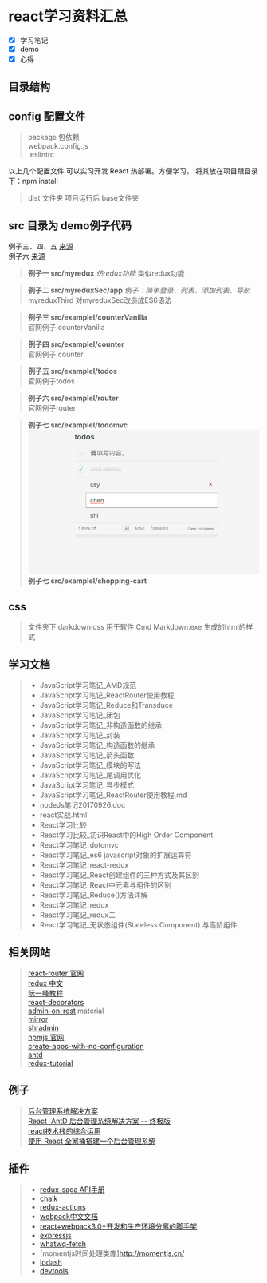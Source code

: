 # **react学习资料汇总**

- [x] 学习笔记
- [x] demo
- [x] 心得

## **目录结构**

## config 配置文件
> package 包依赖 </br>
> webpack.config.js </br>
> .eslintrc </br>

以上几个配置文件 可以实习开发 React 热部署。方便学习。
将其放在项目跟目录下：npm install

> dist 文件夹
> 项目运行后 base文件夹

## src 目录为 demo例子代码

例子三、四、五 [来源](https://github.com/reactjs/redux/tree/master/examples)  </br>
例子六 [来源](https://github.com/reactjs/react-router-tutorial/tree/master/lessons)

> **例子一 src/myredux** 
*仿redux功能*
类似redux功能


>  **例子二 src/myreduxSec/app** 
*例子：简单登录、列表、添加列表、导航*
myreduxThird 对myreduxSec改造成ES6语法


> **例子三  src/examplel/counterVanilla**  </br>
官网例子 counterVanilla


> **例子四 src/examplel/counter**  </br>
官网例子 counter


> **例子五 src/examplel/todos**  </br>
官网例子todos


> **例子六 src/examplel/router**  </br>
官网例子router

> **例子七 src/examplel/todomvc** </br>
![image](https://github.com/csy512889371/reactLearn/blob/master/img/todomvc.png)
> **例子七 src/examplel/shopping-cart** </br>

## css 
> 文件夹下 darkdown.css 用于软件 Cmd Markdown.exe 生成的html的样式

## 学习文档

>* JavaScript学习笔记_AMD规范
>* JavaScript学习笔记_ReactRouter使用教程
>* JavaScript学习笔记_Reduce和Transduce
>* JavaScript学习笔记_闭包
>* JavaScript学习笔记_非构造函数的继承
>* JavaScript学习笔记_封装
>* JavaScript学习笔记_构造函数的继承
>* JavaScript学习笔记_箭头函数
>* JavaScript学习笔记_模块的写法
>* JavaScript学习笔记_尾调用优化
>* JavaScript学习笔记_异步模式
>* JavaScript学习笔记_ReactRouter使用教程.md
>* nodeJs笔记20170926.doc
>* react实战.html
>* React学习比较
>* React学习比较_初识React中的High Order Component
>* React学习笔记_dotomvc
>* React学习笔记_es6 javascript对象的扩展运算符
>* React学习笔记_react-redux
>* React学习笔记_React创建组件的三种方式及其区别
>* React学习笔记_React中元素与组件的区别
>* React学习笔记_Reduce()方法详解
>* React学习笔记_redux
>* React学习笔记_redux二
>* React学习笔记_无状态组件(Stateless Component) 与高阶组件

## 相关网站
>   [react-router 官网](https://github.com/ReactTraining/react-router) </br>
> [redux 中文](http://www.redux.org.cn/)  </br>
> [阮一峰教程](http://www.ruanyifeng.com/blog/javascript/)  </br>
> [react-decorators](https://github.com/kriasoft/react-decorators) </br>
> [admin-on-rest](https://marmelab.com/admin-on-rest/Tutorial.html#installation) material</br>
> [mirror](https://github.com/mirrorjs/mirror/blob/master/README_zh.md)</br>
> [shradmin](https://github.com/shrimpliu/shradmin)</br>
> [npmjs 官网](https://www.npmjs.com/package/package)</br>
> [create-apps-with-no-configuration](https://reactjs.org/blog/2016/07/22/create-apps-with-no-configuration.html)</br>
> [antd](https://ant.design/docs/react/introduce-cn)</br>
> [redux-tutorial](https://github.com/react-guide/redux-tutorial-cn#redux-tutorial)


## 例子
> [后台管理系统解决方案](https://github.com/yezihaohao/react-admin)</br>
> [React+AntD 后台管理系统解决方案 -- 终极版](https://segmentfault.com/a/1190000009379222)</br>
> [react技术栈的综合运用](https://github.com/MuYunyun/reactSPA)</br>
> [使用 React 全家桶搭建一个后台管理系统](http://muyunyun.cn/posts/9bfbdbf4/)</br>

## 插件

>* [redux-saga API手册](http://leonshi.com/redux-saga-in-chinese/docs/api/index.html)
>* [chalk](https://www.npmjs.com/package/chalk)
>* [redux-actions](https://github.com/reduxactions/redux-actions)
>* [webpack中文文档](https://doc.webpack-china.org/)
>* [react+webpack3.0+开发和生产环境分离的脚手架](https://github.com/wjf444128852/react-webpack)
>* [expressjs](http://www.expressjs.com.cn/)
>* [whatwq-fetch](https://www.npmjs.com/package/whatwg-fetch)
>* [momentjs时间处理类库]http://momentjs.cn/
>* [lodash](http://lodashjs.com/docs/)
>* [devtools](https://github.com/facebook/react-devtools/releases)